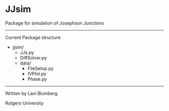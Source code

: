 JJsim
======

Package for simulation of Josephson Junctions

-----------------------------------------

Current Package structure:

- jjsim/  
	- JJs.py  
	- DiffSolver.py  
	- data/  
		- FileSetup.py  
		- IVPlot.py  
		- Phase.py

-----------------------------------------

Written by Lavi Blumberg

Rutgers University